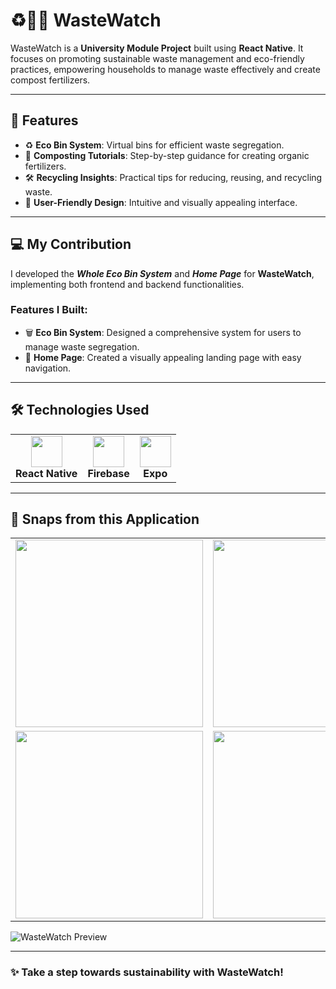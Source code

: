# ♻️🌱💚 WasteWatch

WasteWatch is a **University Module Project** built using **React Native**. It focuses on promoting sustainable waste management and eco-friendly practices, empowering households to manage waste effectively and create compost fertilizers.

---

## 🌟 Features
- ♻️ **Eco Bin System**: Virtual bins for efficient waste segregation.  
- 🌱 **Composting Tutorials**: Step-by-step guidance for creating organic fertilizers.  
- 🛠️ **Recycling Insights**: Practical tips for reducing, reusing, and recycling waste.  
- 🎨 **User-Friendly Design**: Intuitive and visually appealing interface.  

---

## 💻 My Contribution
I developed the ***Whole Eco Bin System*** and ***Home Page*** for **WasteWatch**, implementing both frontend and backend functionalities.

### Features I Built:
- 🗑️ **Eco Bin System**: Designed a comprehensive system for users to manage waste segregation.  
- 🌟 **Home Page**: Created a visually appealing landing page with easy navigation.  


---

## 🛠️ Technologies Used
<table>
  <tr>
    <td align="center"><img src="https://cdn.worldvectorlogo.com/logos/react-2.svg" width="50"><br><b>React Native</b></td>
    <td align="center"><img src="https://cdn.worldvectorlogo.com/logos/firebase-1.svg" width="50"><br><b>Firebase</b></td>
    <td align="center"><img src="https://cdn.worldvectorlogo.com/logos/expo-1.svg" width="50"><br><b>Expo</b></td>
  </tr>
</table>

---

## 📸 Snaps from this Application

<table>
  <tr>
    <td align="center"><img src="https://github.com/username/WasteWatch/blob/main/frontend/src/assets/images/screenshot1.png" width="300"></td>
    <td align="center"><img src="https://github.com/username/WasteWatch/blob/main/frontend/src/assets/images/screenshot2.png" width="300"></td>
  </tr>
  <tr>
    <td align="center"><img src="https://github.com/username/WasteWatch/blob/main/frontend/src/assets/images/screenshot3.png" width="300"></td>
    <td align="center"><img src="https://github.com/username/WasteWatch/blob/main/frontend/src/assets/images/screenshot4.png" width="300"></td>
  </tr>
</table>

![WasteWatch Preview](https://github.com/username/WasteWatch/blob/main/frontend/src/assets/images/screenshot5.png)  

---

### ✨ Take a step towards sustainability with **WasteWatch**!
